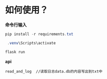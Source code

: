 # 如何使用？

**命令行输入**

```powershell
pip install -r requirements.txt 
```

```powershell
 .venv\Scripts\activate
```

```powershell
flask run
```

**api**

```
read_and_log  //读取日志data.db的内容写出到txt中
```
